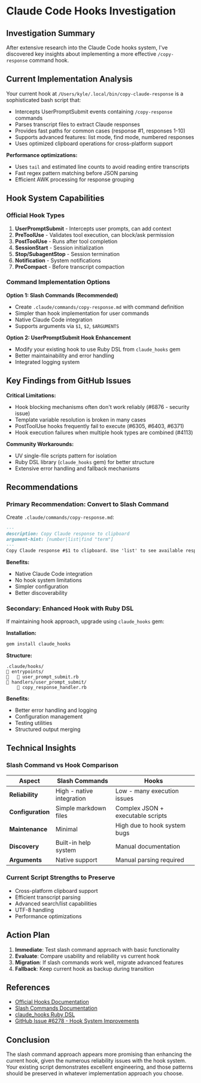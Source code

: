 # Claude Code Hooks Investigation

## Investigation Summary

After extensive research into the Claude Code hooks system, I've discovered key insights about implementing a more effective `/copy-response` command hook.

## Current Implementation Analysis

Your current hook at `/Users/kyle/.local/bin/copy-claude-response` is a sophisticated bash script that:
- Intercepts UserPromptSubmit events containing `/copy-response` commands
- Parses transcript files to extract Claude responses
- Provides fast paths for common cases (response #1, responses 1-10)
- Supports advanced features: list mode, find mode, numbered responses
- Uses optimized clipboard operations for cross-platform support

**Performance optimizations:**
- Uses `tail` and estimated line counts to avoid reading entire transcripts
- Fast regex pattern matching before JSON parsing
- Efficient AWK processing for response grouping

## Hook System Capabilities

### Official Hook Types
1. **UserPromptSubmit** - Intercepts user prompts, can add context
2. **PreToolUse** - Validates tool execution, can block/ask permission
3. **PostToolUse** - Runs after tool completion
4. **SessionStart** - Session initialization
5. **Stop/SubagentStop** - Session termination
6. **Notification** - System notifications
7. **PreCompact** - Before transcript compaction

### Command Implementation Options

**Option 1: Slash Commands (Recommended)**
- Create `.claude/commands/copy-response.md` with command definition
- Simpler than hook implementation for user commands
- Native Claude Code integration
- Supports arguments via `$1`, `$2`, `$ARGUMENTS`

**Option 2: UserPromptSubmit Hook Enhancement**
- Modify your existing hook to use Ruby DSL from `claude_hooks` gem
- Better maintainability and error handling
- Integrated logging system

## Key Findings from GitHub Issues

**Critical Limitations:**
- Hook blocking mechanisms often don't work reliably (#6876 - security issue)
- Template variable resolution is broken in many cases
- PostToolUse hooks frequently fail to execute (#6305, #6403, #6371)
- Hook execution failures when multiple hook types are combined (#4113)

**Community Workarounds:**
- UV single-file scripts pattern for isolation
- Ruby DSL library (`claude_hooks` gem) for better structure
- Extensive error handling and fallback mechanisms

## Recommendations

### Primary Recommendation: Convert to Slash Command

Create `.claude/commands/copy-response.md`:
```markdown
---
description: Copy Claude response to clipboard
argument-hint: [number|list|find "term"]
---
Copy Claude response #$1 to clipboard. Use 'list' to see available responses, 'find "term"' to search.
```

**Benefits:**
- Native Claude Code integration
- No hook system limitations
- Simpler configuration
- Better discoverability

### Secondary: Enhanced Hook with Ruby DSL

If maintaining hook approach, upgrade using `claude_hooks` gem:

**Installation:**
```bash
gem install claude_hooks
```

**Structure:**
```
.claude/hooks/
   entrypoints/
      user_prompt_submit.rb
   handlers/user_prompt_submit/
       copy_response_handler.rb
```

**Benefits:**
- Better error handling and logging
- Configuration management
- Testing utilities
- Structured output merging

## Technical Insights

### Slash Command vs Hook Comparison

| Aspect | Slash Commands | Hooks |
|--------|---------------|--------|
| **Reliability** | High - native integration | Low - many execution issues |
| **Configuration** | Simple markdown files | Complex JSON + executable scripts |
| **Maintenance** | Minimal | High due to hook system bugs |
| **Discovery** | Built-in help system | Manual documentation |
| **Arguments** | Native support | Manual parsing required |

### Current Script Strengths to Preserve
- Cross-platform clipboard support
- Efficient transcript parsing
- Advanced search/list capabilities
- UTF-8 handling
- Performance optimizations

## Action Plan

1. **Immediate**: Test slash command approach with basic functionality
2. **Evaluate**: Compare usability and reliability vs current hook
3. **Migration**: If slash commands work well, migrate advanced features
4. **Fallback**: Keep current hook as backup during transition

## References
- [Official Hooks Documentation](https://docs.anthropic.com/en/docs/claude-code/hooks)
- [Slash Commands Documentation](https://docs.anthropic.com/en/docs/claude-code/slash-commands)
- [claude_hooks Ruby DSL](https://github.com/gabriel-dehan/claude_hooks)
- [GitHub Issue #6278 - Hook System Improvements](https://github.com/anthropics/claude-code/issues/6278)

## Conclusion

The slash command approach appears more promising than enhancing the current hook, given the numerous reliability issues with the hook system. Your existing script demonstrates excellent engineering, and those patterns should be preserved in whatever implementation approach you choose.
